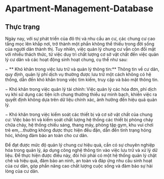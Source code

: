 # Apartment-Management-Database
## Thực trạng
Ngày nay, với sự phát triển của đô thị và nhu cầu an cư, các chung cư cao tầng
mọc lên khắp nơi, trở thành một phần không thể thiếu trong đời sống của người dân
thành thị. Tuy nhiên, việc quản lý chung cư vẫn còn đối mặt với nhiều thách thức, từ
việc duy trì chất lượng cơ sở vật chất đến việc quản lý cư dân và các hoạt động sinh
hoạt chung, cụ thể như sau:

− ** Khó khăn trong việc lưu trữ và quản lý thông tin:** Thông tin về cư dân, quy
định, quản lý phí dịch vụ thường được lưu trữ một cách không có hệ thống, dẫn
đến khó khăn trong việc tìm kiếm, truy cập và bảo mật thông tin.

− Khó khăn trong việc quản lý tài chính: Việc quản lý các hóa đơn, phí dịch vụ
khi sử dụng các tiện ích chung thường thiếu sự minh bạch, khiến việc ra quyết
định không dựa trên dữ liệu chính xác, ảnh hưởng đến hiệu quả quản lý.

− Khó khăn trong việc kiểm soát các thiết bị và cơ sở vật chất của chung cư:
Việc bảo trì và kiểm soát chất lượng hệ thống các thiết bị phòng cháy chữa
cháy, hệ thống chiếu sáng, thang máy, phòng tập gym, khu vui chơi trẻ
em,...thường không được thực hiện đều đặn, dẫn đến tình trạng hỏng hóc,
không đảm bảo an toàn cho cư dân.

Để đạt được mức độ quản lý chung cư hiệu quả, cần có sự chuyên nghiệp hóa trong
quản lý, áp dụng công nghệ thông tin vào việc lưu trữ và xử lý dữ liệu. Để thực hiện
được điều này, đòi hỏi phải có một hệ thống quản lý chặt chẽ và hiệu quả, đảm bảo an
ninh, an toàn và đáp ứng nhu cầu sinh hoạt của cư dân, góp phần nâng cao chất lượng
cuộc sống và đảm bảo sự hài lòng của cư dân.
